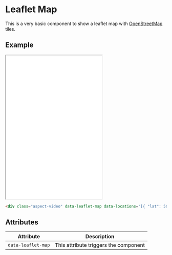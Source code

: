# Leaflet Map

This is a very basic component to show a leaflet map with [OpenStreetMap](https://www.openstreetmap.org/copyright) tiles.

## Example

<iframe src="../examples/leaflet.html" height="450"></iframe>

```HTML
<div class="aspect-video" data-leaflet-map data-locations='[{ "lat": 50.882170, "lng": 4.702510, "info": "Statik" }, { "lat": 50.881401, "lng": 4.715916, "info": "Station" }]'></div>
```

## Attributes

| Attribute          | Description                           |
| ------------------ | ------------------------------------- |
| `data-leaflet-map` | This attribute triggers the component |
